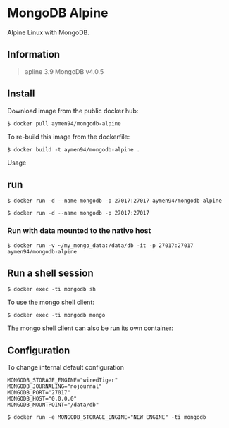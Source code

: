 # MongoDB Alpine
Alpine Linux with MongoDB.

## Information
> apline 3.9
> MongoDB v4.0.5

## Install

Download image from the public docker hub:
```
$ docker pull aymen94/mongodb-alpine
```
To re-build this image from the dockerfile:
```
$ docker build -t aymen94/mongodb-alpine .
```
Usage

## run
```
$ docker run -d --name mongodb -p 27017:27017 aymen94/mongodb-alpine
```
```
$ docker run -d --name mongodb -p 27017:27017
```

### Run with data mounted to the native host

```
$ docker run -v ~/my_mongo_data:/data/db -it -p 27017:27017 aymen94/mongodb-alpine
```

## Run a shell session

```
$ docker exec -ti mongodb sh
```
To use the mongo shell client:
```
$ docker exec -ti mongodb mongo
```
The mongo shell client can also be run its own container:

## Configuration 
To change internal default configuration
```
MONGODB_STORAGE_ENGINE="wiredTiger"
MONGODB_JOURNALING="nojournal"
MONGODB_PORT="27017"
MONGODB_HOST="0.0.0.0"
MONGODB_MOUNTPOINT="/data/db"
```

```
$ docker run -e MONGODB_STORAGE_ENGINE="NEW ENGINE" -ti mongodb
```



